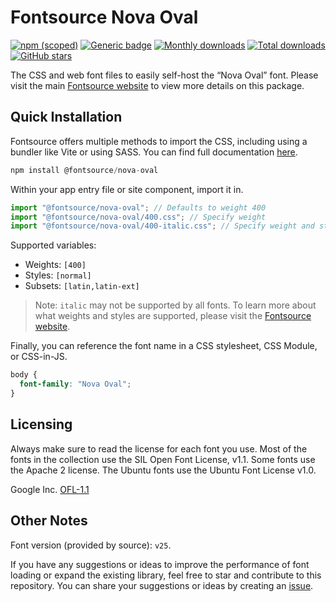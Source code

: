 # Fontsource Nova Oval

[![npm (scoped)](https://img.shields.io/npm/v/@fontsource/nova-oval?color=brightgreen)](https://www.npmjs.com/package/@fontsource/nova-oval) [![Generic badge](https://img.shields.io/badge/fontsource-passing-brightgreen)](https://github.com/fontsource/fontsource) [![Monthly downloads](https://badgen.net/npm/dm/@fontsource/nova-oval)](https://github.com/fontsource/fontsource) [![Total downloads](https://badgen.net/npm/dt/@fontsource/nova-oval)](https://github.com/fontsource/fontsource) [![GitHub stars](https://img.shields.io/github/stars/fontsource/fontsource.svg?style=social&label=Star)](https://github.com/fontsource/fontsource/stargazers)

The CSS and web font files to easily self-host the “Nova Oval” font. Please visit the main [Fontsource website](https://fontsource.org/fonts/nova-oval) to view more details on this package.

## Quick Installation

Fontsource offers multiple methods to import the CSS, including using a bundler like Vite or using SASS. You can find full documentation [here](https://fontsource.org/docs/getting-started/introduction).

```javascript
npm install @fontsource/nova-oval
```

Within your app entry file or site component, import it in.

```javascript
import "@fontsource/nova-oval"; // Defaults to weight 400
import "@fontsource/nova-oval/400.css"; // Specify weight
import "@fontsource/nova-oval/400-italic.css"; // Specify weight and style
```

Supported variables:
- Weights: `[400]`
- Styles: `[normal]`
- Subsets: `[latin,latin-ext]`

> Note: `italic` may not be supported by all fonts. To learn more about what weights and styles are supported, please visit the [Fontsource website](https://fontsource.org/fonts/nova-oval).

Finally, you can reference the font name in a CSS stylesheet, CSS Module, or CSS-in-JS.

```css
body {
  font-family: "Nova Oval";
}
```

## Licensing
Always make sure to read the license for each font you use. Most of the fonts in the collection use the SIL Open Font License, v1.1. Some fonts use the Apache 2 license. The Ubuntu fonts use the Ubuntu Font License v1.0.

Google Inc.
[OFL-1.1](http://scripts.sil.org/OFL)

## Other Notes
Font version (provided by source): `v25`.

If you have any suggestions or ideas to improve the performance of font loading or expand the existing library, feel free to star and contribute to this repository. You can share your suggestions or ideas by creating an [issue](https://github.com/fontsource/fontsource/issues).